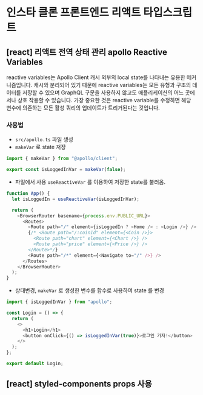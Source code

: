 # 인스타 클론 프론트엔드 리액트 타입스크립트

## [react] 리액트 전역 상태 관리 apollo Reactive Variables

reactive variables는 Apollo Client 캐시 외부의 local state를 나타내는 유용한 메커니즘입니다. 캐시와 분리되어 있기 때문에 reactive variables는 모든 유형과 구조의 데이터를 저장할 수 있으며 GraphQL 구문을 사용하지 않고도 애플리케이션의 어느 곳에서나 상호 작용할 수 있습니다. 가장 중요한 것은 reactive variable를 수정하면 해당 변수에 의존하는 모든 활성 쿼리의 업데이트가 트리거된다는 것입니다.

### 사용법

- `src/apollo.ts` 파일 생성
- `makeVar` 로 state 저장

```ts
import { makeVar } from "@apollo/client";

export const isLoggedInVar = makeVar(false);
```

- 파일에서 사용 `useReactiveVar` 를 이용하여 저장한 state를 불러옴.

```ts
function App() {
  let isLoggedIn = useReactiveVar(isLoggedInVar);

  return (
    <BrowserRouter basename={process.env.PUBLIC_URL}>
      <Routes>
        <Route path="/" element={isLoggedIn ? <Home /> : <Login />} />
        {/* <Route path="/:coinId" element={<Coin />}>
          <Route path="chart" element={<Chart />} />
          <Route path="price" element={<Price />} />
        </Route>*/}
        <Route path="/*" element={<Navigate to="/" />} />
      </Routes>
    </BrowserRouter>
  );
}
```

- 상태변경, `makeVar` 로 생성한 변수를 함수로 사용하여 state 를 변경

```ts
import { isLoggedInVar } from "apollo";

const Login = () => {
  return (
    <>
      <h1>Login</h1>
      <button onClick={() => isLoggedInVar(true)}>로그인 가자!</button>
    </>
  );
};

export default Login;
```

## [react] styled-components props 사용
